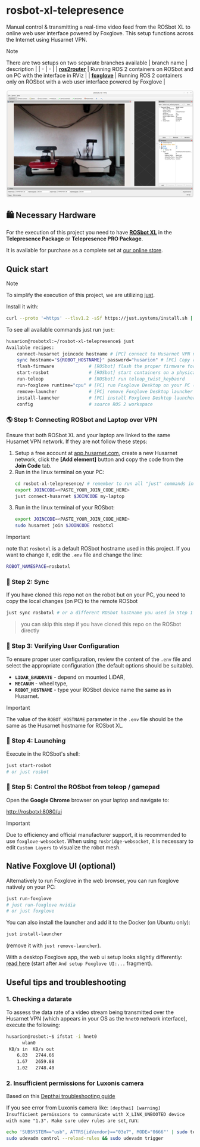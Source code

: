 # rosbot-xl-telepresence

Manual control & transmitting a real-time video feed from the ROSbot XL to online web user interface powered by Foxglove. This setup functions across the Internet using Husarnet VPN.

> [!NOTE]
> There are two setups on two separate branches available
> | branch name | description |
> | - | - |
> | [**ros2router**](https://github.com/husarion/rosbot-xl-telepresence/tree/ros2router) | Running ROS 2 containers on ROSbot and on PC with the interface in RViz |
> | [**foxglove**](https://github.com/husarion/rosbot-xl-telepresence/tree/foxglove) | Running ROS 2 containers only on ROSbot with a web user interface powered by Foxglove |

![ROSbot ROS2 user interface](.docs/rosbot-rviz.png)

## 🛍️ Necessary Hardware

For the execution of this project you need to have **[ROSbot XL](https://husarion.com/manuals/rosbot-xl/)** in the **Telepresence Package** or **Telepresence PRO Package**.

It is available for purchase as a complete set at [our online store](https://store.husarion.com/collections/robots/products/rosbot-xl).

## Quick start

> [!NOTE]
> To simplify the execution of this project, we are utilizing [just](https://github.com/casey/just).
>
> Install it with:
>
> ```bash
> curl --proto '=https' --tlsv1.2 -sSf https://just.systems/install.sh | sudo bash -s -- --to /usr/bin
> ```

To see all available commands just run `just`:

```bash
husarion@rosbotxl:~/rosbot-xl-telepresence$ just
Available recipes:
    connect-husarnet joincode hostname # [PC] connect to Husarnet VPN network
    sync hostname="${ROBOT_HOSTNAME}" password="husarion" # [PC] Copy repo content to remote host with 'rsync' and watch for changes
    flash-firmware             # [ROSbot] flash the proper firmware for STM32 microcontroller in ROSbot XL
    start-rosbot               # [ROSbot] start containers on a physical ROSbot XL
    run-teleop                 # [ROSbot] run teleop_twist_keybaord
    run-foxglove runtime="cpu" # [PC] run Foxglove Desktop on your PC (optional)
    remove-launcher            # [PC] remove Foxglove Desktop launcher from the dock (optional)
    install-launcher           # [PC] install Foxglove Desktop launcher on the dock (optional)
    config                     # source ROS 2 workspace
```

### 🌎 Step 1: Connecting ROSbot and Laptop over VPN

Ensure that both ROSbot XL and your laptop are linked to the same Husarnet VPN network. If they are not follow these steps:

1. Setup a free account at [app.husarnet.com](https://app.husarnet.com/), create a new Husarnet network, click the **[Add element]** button and copy the code from the **Join Code** tab.
2. Run in the linux terminal on your PC:
   ```bash
   cd rosbot-xl-telepresence/ # remember to run all "just" commands in the repo root folder
   export JOINCODE=<PASTE_YOUR_JOIN_CODE_HERE>
   just connect-husarnet $JOINCODE my-laptop
   ```
3. Run in the linux terminal of your ROSbot:
   ```bash
   export JOINCODE=<PASTE_YOUR_JOIN_CODE_HERE>
   sudo husarnet join $JOINCODE rosbotxl
   ```
> [!IMPORTANT]
> note that `rosbotxl` is a default ROSbot hostname used in this project. If you want to change it, edit the `.env` file and change the line:
> ```bash
> ROBOT_NAMESPACE=rosbotxl
> ```


### 📡 Step 2: Sync

If you have cloned this repo not on the robot but on your PC, you need to copy the local changes (on PC) to the remote ROSbot

```bash
just sync rosbotxl # or a different ROSbot hostname you used in Step 1 p.3
```

> you can skip this step if you have cloned this repo on the ROSbot directly

### 🔧 Step 3: Verifying User Configuration

To ensure proper user configuration, review the content of the `.env` file and select the appropriate configuration (the default options should be suitable).

- **`LIDAR_BAUDRATE`** - depend on mounted LiDAR,
- **`MECANUM`** - wheel type,
- **`ROBOT_HOSTNAME`** - type your ROSbot device name the same as in Husarnet.

> [!IMPORTANT]
> The value of the `ROBOT_HOSTNAME` parameter in the `.env` file should be the same as the Husarnet hostname for ROSbot XL.

### 🤖 Step 4: Launching

Execute in the ROSbot's shell:

   ```bash
   just start-rosbot
   # or just rosbot
   ```

### 🚗 Step 5: Control the ROSbot from teleop / gamepad

Open the **Google Chrome** browser on your laptop and navigate to:

<http://rosbotxl:8080/ui>
<!-- 
![foxglove UI](.docs/foxglove-ui.png) -->

> [!IMPORTANT]
> Due to efficiency and official manufacturer support, it is recommended to use `foxglove-websocket`. When using `rosbridge-websocket`, it is necessary to edit `Custom Layers` to visualize the robot mesh.

## Native Foxglove UI (optional)

Alternatively to run Foxglove in the web browser, you can run foxglove natively on your PC:

```bash
just run-foxglove
# just run-foxglove nvidia
# or just foxglove
```

You can also install the launcher and add it to the Docker (on Ubuntu only):

```bash
just install-launcher
```

(remove it with `just remove-launcher`).

With a desktop Foxglove app, the web ui setup looks slightly differently: [read here](https://github.com/husarion/foxglove-desktop-docker/blob/main/demo/rosbot-xl/README.md) (start after `And setup Foxglove UI:...` fragment).


## Useful tips and troubleshooting

### 1. Checking a datarate

To assess the data rate of a video stream being transmitted over the Husarnet VPN (which appears in your OS as the `hnet0` network interface), execute the following:

```bash
husarion@rosbot:~$ ifstat -i hnet0
      wlan0
 KB/s in  KB/s out
    6.83   2744.66
    1.67   2659.88
    1.02   2748.40
```
### 2. Insufficient permissions for Luxonis camera

Based on this [Depthai troubleshooting guide](https://github.com/luxonis/depthai-docs-website/blob/master/source/pages/troubleshooting.rst#udev-rules-on-linux)

If you see error from Luxonis camera like: `[depthai] [warning] Insufficient permissions to communicate with X_LINK_UNBOOTED device with name "1.3". Make sure udev rules are set`, run:

```bash
echo 'SUBSYSTEM=="usb", ATTRS{idVendor}=="03e7", MODE="0666"' | sudo tee /etc/udev/rules.d/80-movidius.rules
sudo udevadm control --reload-rules && sudo udevadm trigger
```